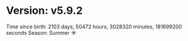 # Version: v5.9.2
Time since birth: 2103 days, 50472 hours, 3028320 minutes, 181699200 seconds
Season: Summer ☀️
